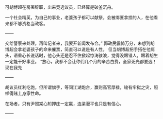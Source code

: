 可胡博超在房署辞职，出来竞选议员，已经算是破釜沉舟。

一个社会精英，为自己的事业，老婆孩子都可以献祭。会被绑匪拿捏的人，在他看来都不够资格当政客。

——

交给警察来处理，再叫记者来，我要开新闻发布会。”
郭政民震惊万分，未想到胡博超会拿老婆孩子的命来催票，简直可以说是有人性。
但当胡博超把手搭在他肩头，语重心长说话时，他心头还是忍不住掀起惊涛骇浪，觉得没跟错人，跟着胡生一定能干好事业。
“放心，我都不会让你们几个月的辛苦白费，全家死光都要选！现在我先

——

胡议员红利吃饱，但所谓旗手，等同江湖炮台，赢则高官厚禄，输有牢狱之灾，照样得赌上身家性命。

在场者，只有尹照棠心知押庄一定赢，连梁漫平也只是有信心。

——

